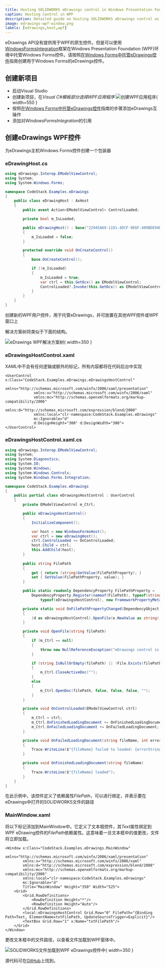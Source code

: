 ```yaml
---
title: Hosting SOLIDWORKS eDrawings control in Windows Presentation Foundation (WPF)
caption: Hosting Control in WPF
description: Detailed guide on hosting SOLIDWORKS eDrawings control as WPF User Control in Windows Presentation Foundation (WPF)
image: edrawings-wpf-window.png
labels: [edrawings,host,wpf]
---
```

eDrawings API没有提供用于WPF的原生控件。但是可以使用[WindowsFormsIntegration](https://docs.microsoft.com/zh-cn/dotnet/api/system.windows.forms.integration)框架在Windows Presentation Foundation (WPF)环境中托管Windows Forms控件。请按照[在Windows Forms中托管eDrawings控件](/edrawings-api/gettings-started/winforms/)指南创建用于Windows Forms的eDrawings控件。

## 创建新项目

* 启动Visual Studio
* 创建新项目，在*Visual C#*模板部分选择*WPF应用程序*
![创建WPF应用程序](visual-studio-new-wpf-project.png){ width=550 }
* 按照[在Windows Forms中托管eDrawings控件](/edrawings-api/gettings-started/winforms/)指南的步骤添加eDrawings互操作
* 添加对*WindowsFormsIntegration*的引用

## 创建eDrawings WPF控件

为eDrawings主机Windows Forms控件创建一个包装器

### eDrawingHost.cs

~~~ cs
using eDrawings.Interop.EModelViewControl;
using System;
using System.Windows.Forms;

namespace CodeStack.Examples.eDrawings
{
    public class eDrawingHost : AxHost
    {
        public event Action<EModelViewControl> ControlLoaded;

        private bool m_IsLoaded;

        public eDrawingHost() : base("22945A69-1191-4DCF-9E6F-409BDE94D101")
        {
            m_IsLoaded = false;
        }

        protected override void OnCreateControl()
        {
            base.OnCreateControl();

            if (!m_IsLoaded)
            {
                m_IsLoaded = true;
                var ctrl = this.GetOcx() as EModelViewControl;
                ControlLoaded?.Invoke(this.GetOcx() as EModelViewControl);
            }
        }
    }
}

~~~



创建新的WPF用户控件，用于托管eDrawings，并可放置在其他WPF控件或WPF窗口上

解决方案树将类似于下面的结构。

![eDrawings WPF解决方案树](visual-studio-solution-tree.png){ width=350 }

### eDrawingsHostControl.xaml

XAML中不会有任何逻辑或额外的标记，所有内容都将在代码后台中实现

~~~ xaml
<UserControl x:Class="CodeStack.Examples.eDrawings.eDrawingsHostControl"
             xmlns="http://schemas.microsoft.com/winfx/2006/xaml/presentation"
             xmlns:x="http://schemas.microsoft.com/winfx/2006/xaml"
             xmlns:mc="http://schemas.openxmlformats.org/markup-compatibility/2006" 
             xmlns:d="http://schemas.microsoft.com/expression/blend/2008" 
             xmlns:local="clr-namespace:CodeStack.Examples.eDrawings"
             mc:Ignorable="d" 
             d:DesignHeight="300" d:DesignWidth="300">
</UserControl>

~~~



### eDrawingsHostControl.xaml.cs

~~~ cs
using eDrawings.Interop.EModelViewControl;
using System;
using System.Diagnostics;
using System.IO;
using System.Windows;
using System.Windows.Controls;
using System.Windows.Forms.Integration;

namespace CodeStack.Examples.eDrawings
{
    public partial class eDrawingsHostControl : UserControl
    {
        private EModelViewControl m_Ctrl;

        public eDrawingsHostControl()
        {
            InitializeComponent();

            var host = new WindowsFormsHost();
            var ctrl = new eDrawingHost();
            ctrl.ControlLoaded += OnControlLoaded;
            host.Child = ctrl;
            this.AddChild(host);
        }
        
        public string FilePath
        {
            get { return (string)GetValue(FilePathProperty); }
            set { SetValue(FilePathProperty, value); }
        }

        public static readonly DependencyProperty FilePathProperty =
            DependencyProperty.Register(nameof(FilePath), typeof(string),
                typeof(eDrawingsHostControl), new FrameworkPropertyMetadata(OnFilePathPropertyChanged));

        private static void OnFilePathPropertyChanged(DependencyObject d, DependencyPropertyChangedEventArgs e)
        {
            (d as eDrawingsHostControl).OpenFile(e.NewValue as string);
        }

        private void OpenFile(string filePath)
        {
            if (m_Ctrl == null)
            {
                throw new NullReferenceException("eDrawings control is not loaded");
            }

            if (string.IsNullOrEmpty(filePath) || !File.Exists(filePath))
            {
                m_Ctrl.CloseActiveDoc("");
            }
            else
            {
                m_Ctrl.OpenDoc(filePath, false, false, false, "");
            }
        }

        private void OnControlLoaded(EModelViewControl ctrl)
        {
            m_Ctrl = ctrl;
            m_Ctrl.OnFinishedLoadingDocument += OnFinishedLoadingDocument;
            m_Ctrl.OnFailedLoadingDocument += OnFailedLoadingDocument;
        }

        private void OnFailedLoadingDocument(string fileName, int errorCode, string errorString)
        {
            Trace.WriteLine($"{fileName} failed to loaded: {errorString}");
        }

        private void OnFinishedLoadingDocument(string fileName)
        {
            Trace.WriteLine($"{fileName} loaded");
        }
    }
}

~~~



在此示例中，该控件定义了依赖属性*FilePath*，可以进行绑定，并表示要在eDrawings中打开的SOLIDWORKS文件的路径

### MainWindow.xaml

将以下标记添加到MainWindow中。它定义了文本框控件，其*Text*属性绑定到WPF eDrawing控件的*FilePath*依赖属性。这意味着一旦文本框中的值更改，文件将立即加载。

~~~ xaml
<Window x:Class="CodeStack.Examples.eDrawings.MainWindow"
        xmlns="http://schemas.microsoft.com/winfx/2006/xaml/presentation"
        xmlns:x="http://schemas.microsoft.com/winfx/2006/xaml"
        xmlns:d="http://schemas.microsoft.com/expression/blend/2008"
        xmlns:mc="http://schemas.openxmlformats.org/markup-compatibility/2006"
        xmlns:local="clr-namespace:CodeStack.Examples.eDrawings"
        mc:Ignorable="d"
        Title="MainWindow" Height="350" Width="525">
	<Grid>
		<Grid.RowDefinitions>
			<RowDefinition Height="*"/>
			<RowDefinition Height="Auto"/>
		</Grid.RowDefinitions>
		<local:eDrawingsHostControl Grid.Row="0" FilePath="{Binding Path=Text, ElementName=txtFilePath, UpdateSourceTrigger=Explicit}"/>
		<TextBox Grid.Row="1" x:Name="txtFilePath"/>
	</Grid>
</Window>

~~~



更改文本框中的文件路径，以查看文件加载到WPF窗体中。

![SOLIDWORKS文件加载到WPF eDrawings控件中](edrawings-wpf-window.png){ width=350 }

源代码可在[GitHub](https://github.com/codestackdev/solidworks-api-examples/tree/master/edrawings-api/eDrawingsWpfHost)上找到。
